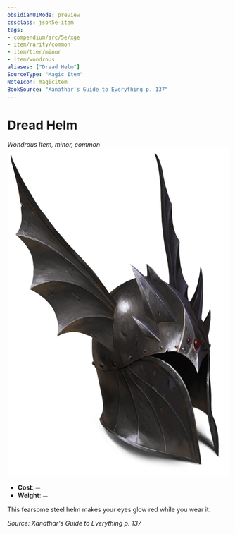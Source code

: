 ```yaml
---
obsidianUIMode: preview
cssclass: json5e-item
tags:
- compendium/src/5e/xge
- item/rarity/common
- item/tier/minor
- item/wondrous
aliases: ["Dread Helm"]
SourceType: "Magic Item"
NoteIcon: magicitem
BookSource: "Xanathar's Guide to Everything p. 137"
---
```

# Dread Helm
*Wondrous Item, minor, common*  
![](https://raw.githubusercontent.com/5etools-mirror-2/5etools-img/main/items/XGE/Dread%20Helm.webp#right)  

- **Cost**: ⏤
- **Weight**: ⏤

This fearsome steel helm makes your eyes glow red while you wear it.

*Source: Xanathar's Guide to Everything p. 137*